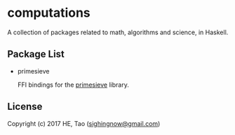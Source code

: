 # computations

A collection of packages related to math, algorithms and science, in Haskell.

## Package List

+ primesieve

    FFI bindings for the [primesieve](http://primsieve.org) library.

## License

Copyright (c) 2017 HE, Tao (sighingnow@gmail.com)

